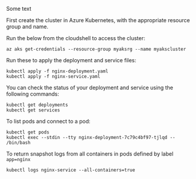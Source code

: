 Some text  

First create the cluster in Azure Kubernetes, with the appropriate resource group and name.  

Run the below from the cloudshell to access the cluster:  
```
az aks get-credentials --resource-group myaksrg --name myakscluster
```

Run these to apply the deployment and service files:
```
kubectl apply -f nginx-deployment.yaml
kubectl apply -f nginx-service.yaml
```
You can check the status of your deployment and service using the following commands: 
```
kubectl get deployments
kubectl get services
```
To list pods and connect to a pod:
```
kubectl get pods
kubectl exec --stdin --tty nginx-deployment-7c79c4bf97-tjlqd -- /bin/bash
```
To return snapshot logs from all containers in pods defined by label `app=nginx`
```
kubectl logs nginx-service --all-containers=true
```

